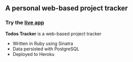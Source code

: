 ## A personal web-based project tracker

### Try the [live app](https://ls-170-sinatra-todos/)

**Todos Tracker** is a web-based project tracker
- Written in Ruby using Sinatra
- Data persisted with PostgreSQL
- Deployed to Heroku